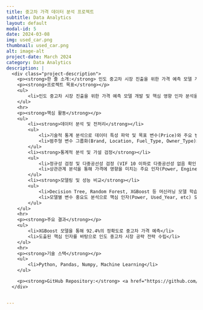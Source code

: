 ```yaml
---
title: 중고차 가격 데이터 분석 프로젝트
subtitle: Data Analytics
layout: default
modal-id: 5
date: 2024-03-08
img: used_car.png
thumbnail: used_car.png
alt: image-alt
project-date: March 2024
category: Data Analytics
description: |
  <div class="project-description">
    <p><strong>한 줄 소개:</strong> 인도 중고차 시장 진출을 위한 가격 예측 모델 개발 및 핵심 영향 인자 분석을 통해 경쟁력 확보 및 수익성 향상</p>
    <p><strong>프로젝트 목표</strong></p>
    <ul>
        <li>인도 중고차 시장 진출을 위한 가격 예측 모델 개발 및 핵심 영향 인자 분석을 통해 경쟁력 확보 및 수익성 향상</li>
    </ul>
    <hr>
    <p><strong>핵심 활동</strong></p>
    <ul>
        <li><strong>데이터 분석 및 전처리</strong></li>
        <ul>
            <li>기술적 통계 분석으로 데이터 특성 파악 및 목표 변수(Price)와 주요 변수 간 관계 분석</li>
            <li>범주형 변수 그룹화(Brand, Location, Fuel_Type, Owner_Type)와 One-Hot-Encoding 적용</li>
        </ul>
        <li><strong>통계적 분석 및 가설 검정</strong></li>
        <ul>
            <li>정규성 검정 및 다중공선성 검정 (VIF 10 이하로 다중공선성 없음 확인)</li>
            <li>상관관계 분석을 통해 가격에 영향을 미치는 주요 인자(Power, Engine 등) 파악</li>
        </ul>
        <li><strong>모델링 및 성능 비교</strong></li>
        <ul>
            <li>Decision Tree, Random Forest, XGBoost 등 머신러닝 모델 학습 및 성능 비교 분석</li>
            <li>모델별 변수 중요도 분석으로 핵심 인자(Power, Used_Year, etc) 도출</li>
        </ul>
    </ul>
    <hr>
    <p><strong>주요 결과</strong></p>
    <ul>
        <li>XGBoost 모델을 통해 92.4%의 정확도로 중고차 가격 예측</li>
        <li>도출된 핵심 인자를 바탕으로 인도 중고차 시장 공략 전략 수립</li>
    </ul>
    <hr>
    <p><strong>기술 스택</strong></p>
    <ul>
        <li>Python, Pandas, Numpy, Machine Learning</li>
    </ul>

    <p><strong>GitHub Repository:</strong> <a href="https://github.com/HaileysArchives/portfolio_code/tree/main/C2_%EC%9D%B4%EC%B0%A8%EC%A0%84%EC%A7%80" target="_blank">GitHub Link</a></p>
  </div>


---
```

